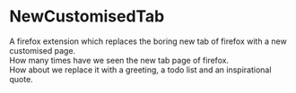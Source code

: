 # NewCustomisedTab
A firefox extension which replaces the boring new tab of firefox with a new customised page.<br>
How many times have we seen the new tab page of firefox.<br>
How about we replace it with a greeting, a todo list and an inspirational quote.
